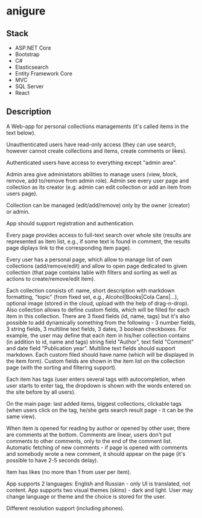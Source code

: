 # anigure

## Stack
- ASP.NET Core
- Bootstrap
- C#
- Elasticsearch
- Entity Framework Core
- MVC
- SQL Server
- React

## Description

A Web-app for personal collections managements (it's called items in the text below).

Unauthenticated users have read-only access (they can use search, however cannot create collections and items, create comments or likes).

Authenticated users have access to everything except "admin area".

Admin area give administators abilities to manage users (view, block, remove, add to/remove from admin role). Admin see every user page and collection as its creator (e.g. admin can edit collection or add an item from users page). 

Collection can be managed (edit/add/remove) only by the owner (creator) or admin.

App should support registration and authentication.

Every page provides access to full-text search over whole site (results are represented as item list, e.g., if some text is found in comment, the results page diplays link to the corresponding item page).

Every user has a personal page, which allow to manage list of own collections (add/remove/edit) and allow to open page dedicated to given collection (that page contains table with filters and sorting as well as actions to create/remove/edit item).

Each collection consists of: name, short description with markdown formatting, "topic" (from fixed set, e.g., Alcohol|Books|Cola Cans|...), optional image (stored in the cloud, upload with the help of drag-n-drop). Also collection allows to define custom fields, which will be filled for each item in this collection. There are 3 fixed fields (id, name, tags) but it's also possible to add dynamically something from the following - 3 number fields, 3 string fields, 3 multiline text fields, 3 dates, 3 boolean checkboxes. For example, the user may define that each item in his/her collection contains (in addition to id, name and tags) string field "Author", text field "Comment" and date field "Publication year". Multiline text fields should support markdown. Each custom filed should have name (which will be displayed in the item form). Custom fields are shown in the item list on the collection page (with the sorting and filtering support).

Each item has tags (user enters several tags with autocompletion, when user starts to enter tag, the dropdown is shown with the words entered on the site before by all users).

On the main page: last added items, biggest collections, clickable tags (when users click on the tag, he/she gets search result page - it can be the same view).

When item is opened for reading by author or opened by other user, there are comments at the bottom. Comments are linear, users don't put comments to other comments, only to the end of the comment list. Automatic fetching of new comments - if page is opened with comments and somebody wrote a new comment, it should appear on the page (it's possible to have 2-5 seconds delay).

Item has likes (no more than 1 from user per item).

App supports 2 languages: English and Russian - only UI is translated, not content. App supports two visual themes (skins) - dark and light. User may change language or theme and the choice is stored for the user.

Different resolution support (including phones).
